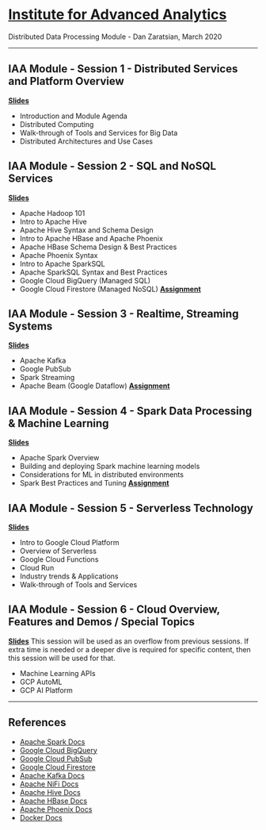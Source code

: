 # [Institute for Advanced Analytics](https://analytics.ncsu.edu/)
Distributed Data Processing Module - Dan Zaratsian, March 2020

-----------------

## IAA Module - Session 1 - Distributed Services and Platform Overview
[**Slides**](https://docs.google.com/presentation/d/1CC03MXct8pW9DblZ4i7sICcYlbXg81xgyB1DLtDh_ig/edit?usp=sharing)
* Introduction and Module Agenda
* Distributed Computing
* Walk-through of Tools and Services for Big Data
* Distributed Architectures and Use Cases

## IAA Module - Session 2 - SQL and NoSQL Services
[**Slides**]()
* Apache Hadoop 101
* Intro to Apache Hive
* Apache Hive Syntax and Schema Design
* Intro to Apache HBase and Apache Phoenix
* Apache HBase Schema Design & Best Practices
* Apache Phoenix Syntax
* Intro to Apache SparkSQL
* Apache SparkSQL Syntax and Best Practices
* Google Cloud BigQuery (Managed SQL)
* Google Cloud Firestore (Managed NoSQL)
[**Assignment**]()

## IAA Module - Session 3 - Realtime, Streaming Systems
[**Slides**]()
* Apache Kafka
* Google PubSub
* Spark Streaming
* Apache Beam (Google Dataflow)
[**Assignment**]()

## IAA Module - Session 4 - Spark Data Processing & Machine Learning
[**Slides**]()
* Apache Spark Overview
* Building and deploying Spark machine learning models
* Considerations for ML in distributed environments
* Spark Best Practices and Tuning
[**Assignment**]()

## IAA Module - Session 5 - Serverless Technology
[**Slides**]()
* Intro to Google Cloud Platform
* Overview of Serverless
* Google Cloud Functions
* Cloud Run
* Industry trends & Applications
* Walk-through of Tools and Services

## IAA Module - Session 6 - Cloud Overview, Features and Demos / Special Topics
[**Slides**]()
This session will be used as an overflow from previous sessions. If extra time is needed 
or a deeper dive is required for specific content, then this session will be used for that. 
* Machine Learning APIs
* GCP AutoML
* GCP AI Platform


-----------------

## References
* [Apache Spark Docs](https://spark.apache.org/docs/latest/)
* [Google Cloud BigQuery](https://cloud.google.com/bigquery/what-is-bigquery)
* [Google Cloud PubSub](https://cloud.google.com/pubsub/docs/concepts)
* [Google Cloud Firestore](https://cloud.google.com/firestore/docs)
* [Apache Kafka Docs](https://kafka.apache.org/20/documentation.html)
* [Apache NiFi Docs](https://nifi.apache.org/docs.html)
* [Apache Hive Docs](https://cwiki.apache.org/confluence/display/Hive/GettingStarted)
* [Apache HBase Docs](https://hbase.apache.org/book.html)
* [Apache Phoenix Docs](https://phoenix.apache.org/)
* [Docker Docs](https://docs.docker.com/)

